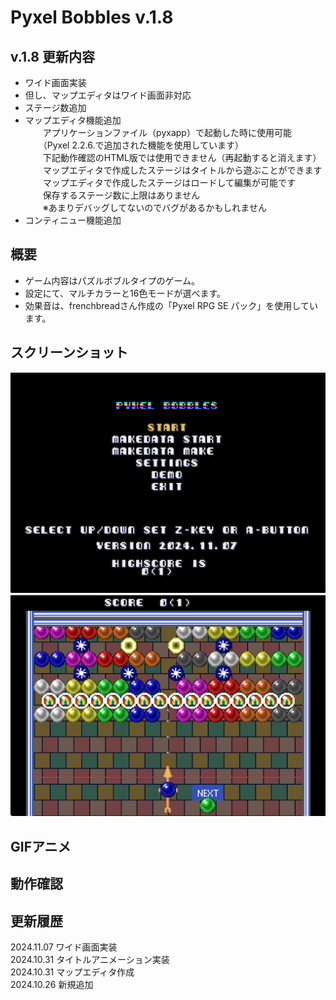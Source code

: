 # Pyxel Bobbles v.1.8

## v.1.8 更新内容
- ワイド画面実装
- 但し、マップエディタはワイド画面非対応  
- ステージ数追加  
- マップエディタ機能追加  
　　アプリケーションファイル（pyxapp）で起動した時に使用可能  
　　（Pyxel 2.2.6.で追加された機能を使用しています）  
　　下記動作確認のHTML版では使用できません（再起動すると消えます）  
　　マップエディタで作成したステージはタイトルから遊ぶことができます  
　　マップエディタで作成したステージはロードして編集が可能です  
　　保存するステージ数に上限はありません  
　　※あまりデバッグしてないのでバグがあるかもしれません
 - コンティニュー機能追加  
## 概要
- ゲーム内容はパズルボブルタイプのゲーム。  
- 設定にて、マルチカラーと16色モードが選べます。  
- 効果音は、frenchbreadさん作成の「Pyxel RPG SE パック」を使用しています。  
  
## スクリーンショット
![SS](pyxelpb18_title.png)  
![SS](pyxelpb18_game.png)  
  
## GIFアニメ

## 動作確認
  
## 更新履歴
2024.11.07 ワイド画面実装  
2024.10.31 タイトルアニメーション実装  
2024.10.31 マップエディタ作成  
2024.10.26 新規追加  
